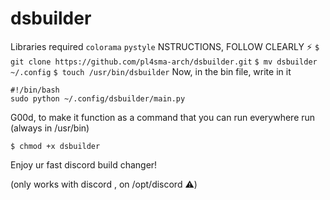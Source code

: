 # dsbuilder
Libraries required
`colorama`
`pystyle`
NSTRUCTIONS, FOLLOW CLEARLY ⚡
```$ git clone https://github.com/pl4sma-arch/dsbuilder.git```
```$ mv dsbuilder ~/.config```
```$ touch /usr/bin/dsbuilder```
Now, in the bin file, write in it
```
#!/bin/bash
sudo python ~/.config/dsbuilder/main.py
```
G00d, to make it function as a command that you can run everywhere run (always in /usr/bin)
```
$ chmod +x dsbuilder
```

Enjoy ur fast discord build changer!

(only works with discord , on /opt/discord ⚠️)
